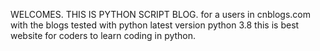 WELCOMES.
THIS IS  PYTHON SCRIPT BLOG.
for a users in  cnblogs.com
with the blogs tested with python latest version python 3.8
 this is best website for coders to learn coding in python.
